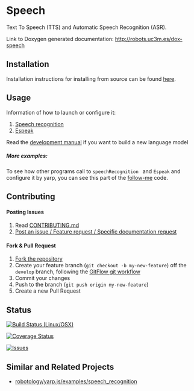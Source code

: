 # Speech

Text To Speech (TTS) and Automatic Speech Recognition (ASR).

Link to Doxygen generated documentation: http://robots.uc3m.es/dox-speech

## Installation

Installation instructions for installing from source can be found [here](doc/speech-install.md).

## Usage

Information of how to launch or configure it:
1. [Speech recognition](programs/speechRecognition/README.md)
2. [Espeak](libraries/YarpPlugins/Espeak/README.md)

Read the [development manual](https://github.com/roboticslab-uc3m/speech/blob/develop/doc/speech-development-manual.md) if you want to build a new language model

##### More examples:
To see how other programs call to `speechRecognition ` and  `Espeak` and configure it by yarp, you can see this part of the [follow-me](https://github.com/roboticslab-uc3m/follow-me/blob/develop/programs/followMeDialogueManager/FollowMeDialogueManager.cpp#L10-L100)  code.

## Contributing

#### Posting Issues

1. Read [CONTRIBUTING.md](CONTRIBUTING.md)
2. [Post an issue / Feature request / Specific documentation request](https://github.com/roboticslab-uc3m/speech/issues)

#### Fork & Pull Request

1. [Fork the repository](https://github.com/roboticslab-uc3m/speech/fork)
2. Create your feature branch (`git checkout -b my-new-feature`) off the `develop` branch, following the [GitFlow git workflow](https://www.atlassian.com/git/tutorials/comparing-workflows/gitflow-workflow)
3. Commit your changes
4. Push to the branch (`git push origin my-new-feature`)
5. Create a new Pull Request

## Status

[![Build Status (Linux/OSX)](https://travis-ci.org/roboticslab-uc3m/speech.svg?branch=master)](https://travis-ci.org/roboticslab-uc3m/speech)

[![Coverage Status](https://coveralls.io/repos/roboticslab-uc3m/speech/badge.svg)](https://coveralls.io/r/roboticslab-uc3m/speech)

[![Issues](https://img.shields.io/github/issues/roboticslab-uc3m/speech.svg?label=Issues)](https://github.com/roboticslab-uc3m/speech/issues)

## Similar and Related Projects
- [robotology/yarp.js/examples/speech_recognition](https://github.com/robotology/yarp.js/tree/master/examples/speech_recognition)
